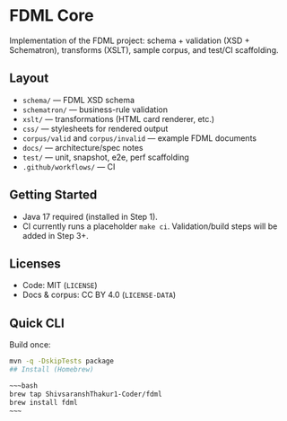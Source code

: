 # FDML Core

Implementation of the FDML project: schema + validation (XSD + Schematron), transforms (XSLT), sample corpus, and test/CI scaffolding.

## Layout
- `schema/` — FDML XSD schema
- `schematron/` — business-rule validation
- `xslt/` — transformations (HTML card renderer, etc.)
- `css/` — stylesheets for rendered output
- `corpus/valid` and `corpus/invalid` — example FDML documents
- `docs/` — architecture/spec notes
- `test/` — unit, snapshot, e2e, perf scaffolding
- `.github/workflows/` — CI

## Getting Started
- Java 17 required (installed in Step 1).
- CI currently runs a placeholder `make ci`. Validation/build steps will be added in Step 3+.

## Licenses
- Code: MIT (`LICENSE`)
- Docs & corpus: CC BY 4.0 (`LICENSE-DATA`)

## Quick CLI

Build once:
```bash
mvn -q -DskipTests package
## Install (Homebrew)

~~~bash
brew tap ShivsaranshThakur1-Coder/fdml
brew install fdml
~~~

